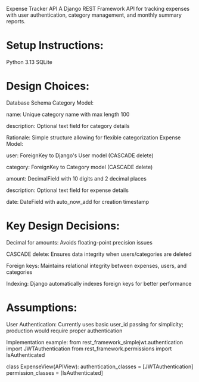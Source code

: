 Expense Tracker API
A Django REST Framework API for tracking expenses with user authentication, category management, and monthly summary reports.

# Setup Instructions:

Python 3.13
SQLite

# Design Choices:
Database Schema
Category Model:

name: Unique category name with max length 100

description: Optional text field for category details

Rationale: Simple structure allowing for flexible categorization
Expense Model:

user: ForeignKey to Django's User model (CASCADE delete)

category: ForeignKey to Category model (CASCADE delete)

amount: DecimalField with 10 digits and 2 decimal places

description: Optional text field for expense details

date: DateField with auto_now_add for creation timestamp

# Key Design Decisions:

Decimal for amounts: Avoids floating-point precision issues

CASCADE delete: Ensures data integrity when users/categories are deleted

Foreign keys: Maintains relational integrity between expenses, users, and categories

Indexing: Django automatically indexes foreign keys for better performance

# Assumptions:
User Authentication: Currently uses basic user_id passing for simplicity; production would require proper authentication

Implementation example:
from rest_framework_simplejwt.authentication import JWTAuthentication
from rest_framework.permissions import IsAuthenticated

class ExpenseView(APIView):
    authentication_classes = [JWTAuthentication]
    permission_classes = [IsAuthenticated]
